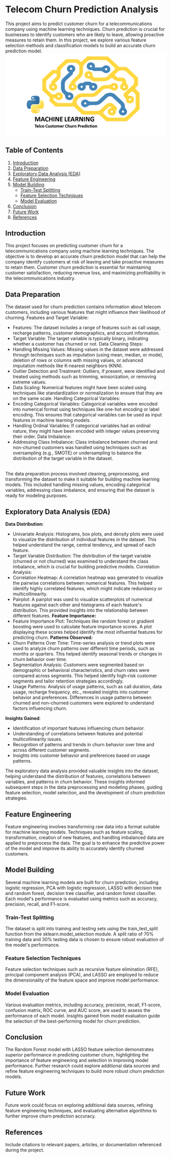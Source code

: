 # Telecom Churn Prediction Analysis


This project aims to predict customer churn for a telecommunications company using machine learning techniques. Churn prediction is crucial for businesses to identify customers who are likely to leave, allowing proactive measures to retain them. In this project, we explore various feature selection methods and classification models to build an accurate churn prediction model.
![Telecom churn image](telecom.png)

## Table of Contents
1. [Introduction](#introduction)
2. [Data Preparation](#data-preparation)
3. [Exploratory Data Analysis (EDA)](#exploratory-data-analysis-eda)
4. [Feature Engineering](#feature-engineering)
5. [Model Building](#model-building)
   - [Train-Test Splitting](#train-test-splitting)
   - [Feature Selection Techniques](#feature-selection-techniques)
   - [Model Evaluation](#model-evaluation)
6. [Conclusion](#conclusion)
7. [Future Work](#future-work)
8. [References](#references)

## Introduction <a name="introduction"></a>
This project focuses on predicting customer churn for a telecommunications company using machine learning techniques. The objective is to develop an accurate churn prediction model that can help the company identify customers at risk of leaving and take proactive measures to retain them. Customer churn prediction is essential for maintaining customer satisfaction, reducing revenue loss, and maximizing profitability in the telecommunications industry.

## Data Preparation <a name="data-preparation"></a>
The dataset used for churn prediction contains information about telecom customers, including various features that might influence their likelihood of churning.
Features and Target Variable:
- Features: The dataset includes a range of features such as call usage, recharge patterns, customer demographics, and account information.
-	Target Variable: The target variable is typically binary, indicating whether a customer has churned or not.
Data Cleaning Steps:
-	Handling Missing Values: Missing values in the dataset were addressed through techniques such as imputation (using mean, median, or mode), deletion of rows or columns with missing values, or advanced imputation methods like K-nearest neighbors (KNN).
-	Outlier Detection and Treatment: Outliers, if present, were identified and treated using methods such as trimming, winsorization, or removing extreme values.
-	Data Scaling: Numerical features might have been scaled using techniques like standardization or normalization to ensure that they are on the same scale.
Handling Categorical Variables:
-	Encoding Categorical Variables: Categorical variables were encoded into numerical format using techniques like one-hot encoding or label encoding. This ensures that categorical variables can be used as input features in machine learning models.
-	Handling Ordinal Variables: If categorical variables had an ordinal nature, they might have been encoded with integer values preserving their order.
Data Imbalance:
-	Addressing Class Imbalance: Class imbalance between churned and non-churned customers was handled using techniques such as oversampling (e.g., SMOTE) or undersampling to balance the distribution of the target variable in the dataset.

<br>
The data preparation process involved cleaning, preprocessing, and transforming the dataset to make it suitable for building machine learning models. This included handling missing values, encoding categorical variables, addressing class imbalance, and ensuring that the dataset is ready for modeling purposes.



## Exploratory Data Analysis (EDA) <a name="exploratory-data-analysis-eda"></a>
**Data Distribution:**
-	Univariate Analysis: Histograms, box plots, and density plots were used to visualize the distribution of individual features in the dataset. This helped understand the range, central tendency, and spread of each feature.
-	Target Variable Distribution: The distribution of the target variable (churned or not churned) was examined to understand the class imbalance, which is crucial for building predictive models.
Correlation Analysis:
-	Correlation Heatmap: A correlation heatmap was generated to visualize the pairwise correlations between numerical features. This helped identify highly correlated features, which might indicate redundancy or multicollinearity.
-	Pairplot: A pairplot was used to visualize scatterplots of numerical features against each other and histograms of each feature's distribution. This provided insights into the relationship between different features.
**Feature Importance:**
-	Feature Importance Plot: Techniques like random forest or gradient boosting were used to calculate feature importance scores. A plot displaying these scores helped identify the most influential features for predicting churn.
**Patterns Observed:**
-	Churn Patterns Over Time: Time-series analysis or trend plots were used to analyze churn patterns over different time periods, such as months or quarters. This helped identify seasonal trends or changes in churn behavior over time.
-	Segmentation Analysis: Customers were segmented based on demographic or behavioral characteristics, and churn rates were compared across segments. This helped identify high-risk customer segments and tailor retention strategies accordingly.
-	Usage Patterns: Analysis of usage patterns, such as call duration, data usage, recharge frequency, etc., revealed insights into customer behavior and preferences. Differences in usage patterns between churned and non-churned customers were explored to understand factors influencing churn.

**Insights Gained**:
-	Identification of important features influencing churn behavior.
-	Understanding of correlations between features and potential multicollinearity issues.
-	Recognition of patterns and trends in churn behavior over time and across different customer segments.
-	Insights into customer behavior and preferences based on usage patterns.

The exploratory data analysis provided valuable insights into the dataset, helping understand the distribution of features, correlations between variables, and patterns in churn behavior. These insights informed subsequent steps in the data preprocessing and modeling phases, guiding feature selection, model selection, and the development of churn prediction strategies.




## Feature Engineering <a name="feature-engineering"></a>
Feature engineering involves transforming raw data into a format suitable for machine learning models. Techniques such as feature scaling, transformation, creation of new features, and handling imbalanced data are applied to preprocess the data. The goal is to enhance the predictive power of the model and improve its ability to accurately identify churned customers.

## Model Building <a name="model-building"></a>
Several machine learning models are built for churn prediction, including logistic regression, PCA with logistic regression, LASSO with decision tree and random forest, decision tree classifier, and random forest classifier. Each model's performance is evaluated using metrics such as accuracy, precision, recall, and F1-score.

### Train-Test Splitting <a name="train-test-splitting"></a>
The dataset is split into training and testing sets using the train_test_split function from the sklearn.model_selection module. A split ratio of 70% training data and 30% testing data is chosen to ensure robust evaluation of the model's performance.

### Feature Selection Techniques <a name="feature-selection-techniques"></a>
Feature selection techniques such as recursive feature elimination (RFE), principal component analysis (PCA), and LASSO are employed to reduce the dimensionality of the feature space and improve model performance.

### Model Evaluation <a name="model-evaluation"></a>
Various evaluation metrics, including accuracy, precision, recall, F1-score, confusion matrix, ROC curve, and AUC score, are used to assess the performance of each model. Insights gained from model evaluation guide the selection of the best-performing model for churn prediction.

## Conclusion <a name="conclusion"></a>
The Random Forest model with LASSO feature selection demonstrates superior performance in predicting customer churn, highlighting the importance of feature engineering and selection in improving model performance. Further research could explore additional data sources and refine feature engineering techniques to build more robust churn prediction models.

## Future Work <a name="future-work"></a>
Future work could focus on exploring additional data sources, refining feature engineering techniques, and evaluating alternative algorithms to further improve churn prediction accuracy.

## References <a name="references"></a>
Include citations to relevant papers, articles, or documentation referenced during the project.

